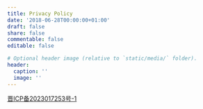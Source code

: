 ```yaml
---
title: Privacy Policy
date: '2018-06-28T00:00:00+01:00'
draft: false
share: false
commentable: false
editable: false

# Optional header image (relative to `static/media/` folder).
header:
  caption: ''
  image: ''
---
```


<a href="https://beian.miit.gov.cn/" target="_blank">晋ICP备2023017253号-1</a>
<!-- Add your privacy policy here and set `draft: false` to publish it. Otherwise, delete this file if you don't need it. -->
